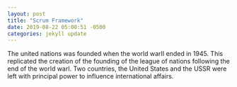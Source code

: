 ```yaml
---
layout: post
title: "Scrum Framework"
date: 2019-08-22 05:00:51 -0500
categories: jekyll update
---
```


The united nations was founded when the world warII ended in 1945.  This replicated the creation of the founding of the league of nations following the end of the world warI.  Two countries, the United States and the USSR were left with principal power to influence international affairs.
